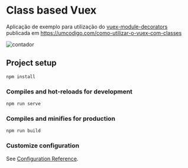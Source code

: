# Class based Vuex

Aplicação de exemplo para utilização do [vuex-module-decorators](https://github.com/championswimmer/vuex-module-decorators) publicada em https://umcodigo.com/como-utilizar-o-vuex-com-classes

![contador](https://umcodigo.com/wp-content/uploads/2020/08/contador.gif)
 
## Project setup
```
npm install
```

### Compiles and hot-reloads for development
```
npm run serve
```

### Compiles and minifies for production
```
npm run build
```

### Customize configuration
See [Configuration Reference](https://cli.vuejs.org/config/).
